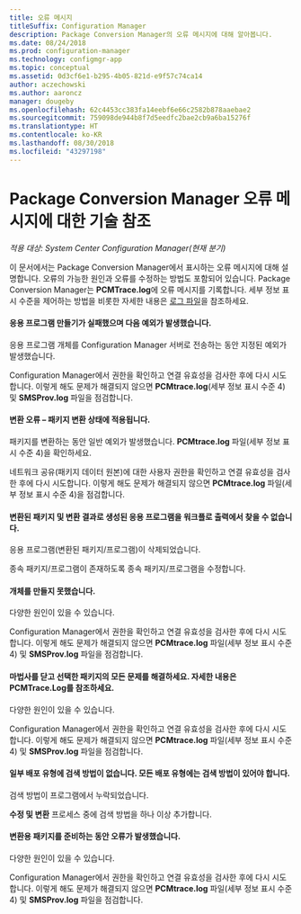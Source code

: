 ```yaml
---
title: 오류 메시지
titleSuffix: Configuration Manager
description: Package Conversion Manager의 오류 메시지에 대해 알아봅니다.
ms.date: 08/24/2018
ms.prod: configuration-manager
ms.technology: configmgr-app
ms.topic: conceptual
ms.assetid: 0d3cf6e1-b295-4b05-821d-e9f57c74ca14
author: aczechowski
ms.author: aaroncz
manager: dougeby
ms.openlocfilehash: 62c4453cc383fa14eebf6e66c2582b878aaebae2
ms.sourcegitcommit: 759098de944b8f7d5eedfc2bae2cb9a6ba15276f
ms.translationtype: HT
ms.contentlocale: ko-KR
ms.lasthandoff: 08/30/2018
ms.locfileid: "43297198"
---
```

# <a name="technical-reference-for-package-conversion-manager-error-messages"></a>Package Conversion Manager 오류 메시지에 대한 기술 참조

*적용 대상: System Center Configuration Manager(현재 분기)*

<!--1357861-->

이 문서에서는 Package Conversion Manager에서 표시하는 오류 메시지에 대해 설명합니다. 오류의 가능한 원인과 오류를 수정하는 방법도 포함되어 있습니다. Package Conversion Manager는 **PCMTrace.log**에 오류 메시지를 기록합니다. 세부 정보 표시 수준을 제어하는 방법을 비롯한 자세한 내용은 [로그 파일](/sccm/apps/pcm/troubleshoot-pcm#log-files)을 참조하세요.


#### <a name="application-creation-failed-with-the-following-exception"></a>응용 프로그램 만들기가 실패했으며 다음 예외가 발생했습니다.

응용 프로그램 개체를 Configuration Manager 서버로 전송하는 동안 지정된 예외가 발생했습니다.

Configuration Manager에서 권한을 확인하고 연결 유효성을 검사한 후에 다시 시도합니다. 이렇게 해도 문제가 해결되지 않으면 **PCMtrace.log**(세부 정보 표시 수준 4) 및 **SMSProv.log** 파일을 점검합니다.


#### <a name="conversion-error--applies-to-a-package-transform-status"></a>변환 오류 – 패키지 변환 상태에 적용됩니다.

패키지를 변환하는 동안 일반 예외가 발생했습니다. **PCMtrace.log** 파일(세부 정보 표시 수준 4)을 확인하세요.

네트워크 공유(패키지 데이터 원본)에 대한 사용자 권한을 확인하고 연결 유효성을 검사한 후에 다시 시도합니다. 이렇게 해도 문제가 해결되지 않으면 **PCMtrace.log** 파일(세부 정보 표시 수준 4)을 점검합니다.


#### <a name="did-not-find-a-converted-package-and-its-resultant-application-in-the-workflow-outputs"></a>변환된 패키지 및 변환 결과로 생성된 응용 프로그램을 워크플로 출력에서 찾을 수 없습니다.
응용 프로그램(변환된 패키지/프로그램)이 삭제되었습니다.

종속 패키지/프로그램이 존재하도록 종속 패키지/프로그램을 수정합니다.


#### <a name="objects-were-not-created-successfully"></a>개체를 만들지 못했습니다.
다양한 원인이 있을 수 있습니다.

Configuration Manager에서 권한을 확인하고 연결 유효성을 검사한 후에 다시 시도합니다. 이렇게 해도 문제가 해결되지 않으면 **PCMtrace.log** 파일(세부 정보 표시 수준 4) 및 **SMSProv.log** 파일을 점검합니다.


#### <a name="please-close-the-wizard-and-resolve-any-issues-with-the-selected-package-see-pcmtracelog-for-more-details"></a>마법사를 닫고 선택한 패키지의 모든 문제를 해결하세요. 자세한 내용은 PCMTrace.Log를 참조하세요.
다양한 원인이 있을 수 있습니다.

Configuration Manager에서 권한을 확인하고 연결 유효성을 검사한 후에 다시 시도합니다. 이렇게 해도 문제가 해결되지 않으면 **PCMtrace.log** 파일(세부 정보 표시 수준 4) 및 **SMSProv.log** 파일을 점검합니다.


#### <a name="some-deployment-types-are-missing-detection-methods-all-deployment-types-must-have-detection-methods"></a>일부 배포 유형에 검색 방법이 없습니다. 모든 배포 유형에는 검색 방법이 있어야 합니다.
검색 방법이 프로그램에서 누락되었습니다.

**수정 및 변환** 프로세스 중에 검색 방법을 하나 이상 추가합니다.


#### <a name="there-was-an-error-preparing-the-package-for-conversion"></a>변환용 패키지를 준비하는 동안 오류가 발생했습니다.
다양한 원인이 있을 수 있습니다.

Configuration Manager에서 권한을 확인하고 연결 유효성을 검사한 후에 다시 시도합니다. 이렇게 해도 문제가 해결되지 않으면 **PCMtrace.log** 파일(세부 정보 표시 수준 4) 및 **SMSProv.log** 파일을 점검합니다.


